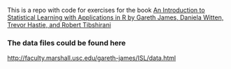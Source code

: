 This is a repo with code for exercises for the book [An Introduction to Statistical Learning with Applications in R by Gareth James, Daniela Witten, Trevor Hastie, and Robert Tibshirani](http://faculty.marshall.usc.edu/gareth-james/ISL/index.html)

### The data files could be found here
http://faculty.marshall.usc.edu/gareth-james/ISL/data.html